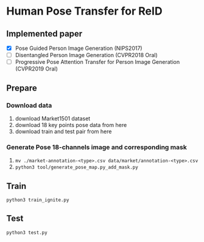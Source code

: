 # Human Pose Transfer for ReID

## Implemented paper

- [x] Pose Guided Person Image Generation (NIPS2017)
- [ ] Disentangled Person Image Generation (CVPR2018 Oral)
- [ ] Progressive Pose Attention Transfer for Person Image Generation (CVPR2019 Oral)

## Prepare

### Download data

1. download Market1501 dataset
2. download 18 key points pose data from here
3. download train and test pair from here

### Generate Pose 18-channels image and corresponding mask

1. `mv ./market-annotation-<type>.csv data/market/annotation-<type>.csv`
2. `python3 tool/generate_pose_map.py_add_mask.py`

## Train

`python3 train_ignite.py`

## Test 

`python3 test.py`